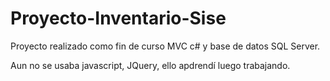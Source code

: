 # Proyecto-Inventario-Sise
Proyecto realizado como fin de curso MVC c# y base de datos SQL Server.

Aun no se usaba javascript, JQuery,  ello apdrendí luego trabajando.
